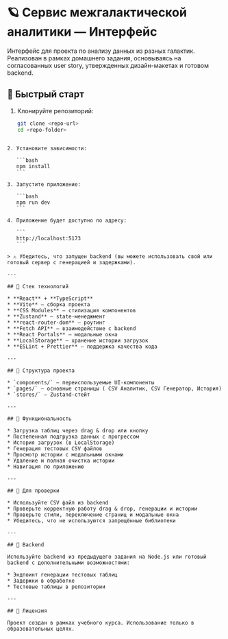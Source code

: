 # 🪐 Сервис межгалактической аналитики — Интерфейс

Интерфейс для проекта по анализу данных из разных галактик. Реализован в рамках домашнего задания, основываясь на согласованных user story, утвержденных дизайн-макетах и готовом backend.

## 🚀 Быстрый старт

1. Клонируйте репозиторий:
   ```bash
   git clone <repo-url>
   cd <repo-folder>
````

2. Установите зависимости:

   ```bash
   npm install
   ```

3. Запустите приложение:

   ```bash
   npm run dev
   ```

4. Приложение будет доступно по адресу:

   ```
   http://localhost:5173
   ```

> ⚠️ Убедитесь, что запущен backend (вы можете использовать свой или готовый сервер с генерацией и задержками).

---

## 🧱 Стек технологий

* **React** + **TypeScript**
* **Vite** — сборка проекта
* **CSS Modules** — стилизация компонентов
* **Zustand** — state-менеджмент
* **react-router-dom** — роутинг
* **Fetch API** — взаимодействие с backend
* **React Portals** — модальные окна
* **LocalStorage** — хранение истории загрузок
* **ESLint + Prettier** — поддержка качества кода

---

## 📁 Структура проекта

* `components/` — переиспользуемые UI-компоненты
* `pages/` — основные страницы ( CSV Аналитик, CSV Генератор, История)
* `stores/` — Zustand-стейт

---

## 📌 Функциональность

* Загрузка таблиц через drag & drop или кнопку
* Постепенная подгрузка данных с прогрессом
* История загрузок (в LocalStorage)
* Генерация тестовых CSV файлов
* Просмотр истории с модальными окнами
* Удаление и полная очистка истории
* Навигация по приложению

---

## 🧪 Для проверки

* Используйте CSV файл из backend
* Проверьте корректную работу drag & drop, генерации и истории
* Проверьте стили, переключение страниц и модальные окна
* Убедитесь, что не используются запрещённые библиотеки

---

## 🔗 Backend

Используйте backend из предыдущего задания на Node.js или готовый backend с дополнительными возможностями:

* Эндпоинт генерации тестовых таблиц
* Задержки в обработке
* Тестовые таблицы в репозитории

---

## 📄 Лицензия

Проект создан в рамках учебного курса. Использование только в образовательных целях.

